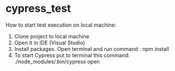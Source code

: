 # cypress_test

How to start test execution on local machine:

1. Clone project to local machine
2. Open it in IDE (Visual Studio)
3. Install packages. Open terminal and run command : npm install
4. To start Cypress put to terminal this command: ./node_modules/.bin/cypress open
